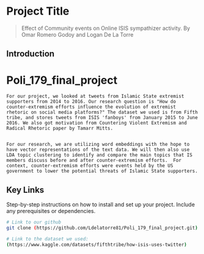 # Project Title

> Effect of Community events on Online ISIS sympathizer activity.
> By Omar Romero Godoy and Logan De La Torre


## Introduction

# Poli_179_final_project

	For our project, we looked at tweets from Islamic State extremist supporters from 2014 to 2016. Our research question is "How do counter-extremism efforts influence the evolution of extremist rhetoric on social media platforms?" The dataset we used is from Fifth tribe, and stores tweets from ISIS 'fanboys' from January 2015 to June 2016. We also got motivation from Countering Violent Extremism and Radical Rhetoric paper by Tamarr Mitts.


	For our research, we are utilizing word embeddings with the hope to have vector representations of the text data. We will then also use LDA topic clustering to identify and compare the main topics that IS members discuss before and after counter-extremism efforts.  For context, counter-extremism efforts were events held by the US government to lower the potential threats of Islamic State supporters.
 

## Key Links 

Step-by-step instructions on how to install and set up your project. Include any prerequisites or dependencies.

```bash
# Link to our github
git clone (https://github.com/Ldelatorre81/Poli_179_final_project.git)

# Link to the dataset we used:
(https://www.kaggle.com/datasets/fifthtribe/how-isis-uses-twitter)




